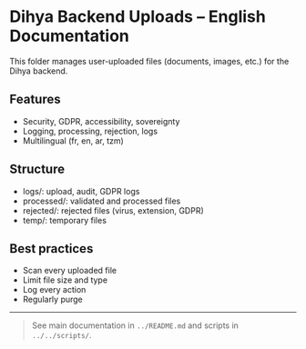 # Dihya Backend Uploads – English Documentation

This folder manages user-uploaded files (documents, images, etc.) for the Dihya backend.

## Features
- Security, GDPR, accessibility, sovereignty
- Logging, processing, rejection, logs
- Multilingual (fr, en, ar, tzm)

## Structure
- logs/: upload, audit, GDPR logs
- processed/: validated and processed files
- rejected/: rejected files (virus, extension, GDPR)
- temp/: temporary files

## Best practices
- Scan every uploaded file
- Limit file size and type
- Log every action
- Regularly purge

---

> See main documentation in `../README.md` and scripts in `../../scripts/`.
